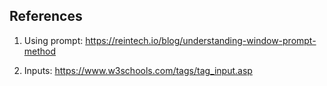 


## References
1. Using prompt: https://reintech.io/blog/understanding-window-prompt-method

2. Inputs: https://www.w3schools.com/tags/tag_input.asp